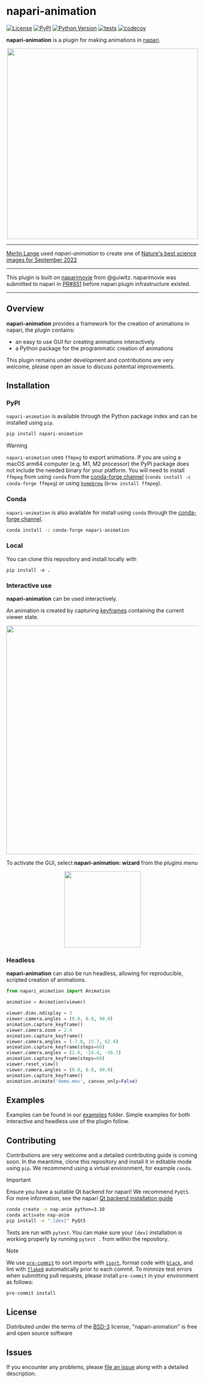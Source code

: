 # napari-animation

[![License](https://img.shields.io/pypi/l/napari-animation.svg?color=green)](https://github.com/napari/napari-animation/raw/main/LICENSE)
[![PyPI](https://img.shields.io/pypi/v/napari-animation.svg?color=green)](https://pypi.org/project/napari-animation)
[![Python Version](https://img.shields.io/pypi/pyversions/napari-animation.svg?color=green)](https://python.org)
[![tests](https://github.com/napari/napari-animation/actions/workflows/test_and_deploy.yml/badge.svg)](https://github.com/napari/napari-animation/actions)
[![codecov](https://codecov.io/gh/napari/napari-animation/branch/main/graph/badge.svg)](https://codecov.io/gh/napari/napari-animation)

**napari-animation** is a plugin for making animations in [napari].

<p align="center">
  <img width="500" src="https://user-images.githubusercontent.com/7307488/196110138-6c4663b1-67b2-4c79-97b7-57b706d1d49c.gif">
</p>

----------------------------------

[Merlin Lange](https://twitter.com/Merlin_Lange) used *napari-animation* to create one of [Nature's best science images for September 2022](https://www.nature.com/immersive/d41586-022-03051-6/index.html)

----------------------------------

This plugin is built on [naparimovie](https://github.com/guiwitz/naparimovie) from @guiwitz. naparimovie was submitted to napari in [PR#851](https://github.com/napari/napari/pull/780) before napari plugin infrastructure existed.

----------------------------------
## Overview

**napari-animation** provides a framework for the creation of animations in napari, the plugin contains:
- an easy to use GUI for creating animations interactively
- a Python package for the programmatic creation of animations

This plugin remains under development and contributions are very welcome, please open an issue to discuss potential improvements.

## Installation

### PyPI
`napari-animation` is available through the Python package index and can be installed using `pip`.

```sh
pip install napari-animation
```

> [!WARNING]
> `napari-animation` uses `ffmpeg` to export animations. If you are using a macOS arm64 computer (e.g. M1, M2 processor)
> the PyPI package does not include the needed binary for your platform. You will need to install `ffmpeg` from using
> `conda` from the [conda-forge channel](https://conda-forge.org/docs/#what-is-conda-forge) (`conda install -c conda-forge ffmpeg`)
> or using [`homebrew`](https://brew.sh) (`brew install ffmpeg`).

### Conda
`napari-animation` is also available for install using `conda` through the [conda-forge channel](https://conda-forge.org/docs/#what-is-conda-forge).

```sh
conda install -c conda-forge napari-animation
```

### Local
You can clone this repository and install locally with

    pip install -e .

### Interactive use
**napari-animation** can be used interactively.

An animation is created by capturing [keyframes](https://en.wikipedia.org/wiki/Key_frame) containing the current viewer state.

<p align="center">
  <img width="600" src="https://user-images.githubusercontent.com/7307488/196113682-96ce0da3-fa5c-411e-8fb1-52dc3a8f96b6.png">
</p>

To activate the GUI, select **napari-animation: wizard** from the *plugins menu*

<p align="center">
  <img width="200" src="https://user-images.githubusercontent.com/7307488/196114466-56cb5985-0d79-4cfa-96f1-38cf3ccfbc48.png">
</p>

### Headless
**napari-animation** can also be run headless, allowing for reproducible, scripted creation of animations.

```python
from napari_animation import Animation

animation = Animation(viewer)

viewer.dims.ndisplay = 3
viewer.camera.angles = (0.0, 0.0, 90.0)
animation.capture_keyframe()
viewer.camera.zoom = 2.4
animation.capture_keyframe()
viewer.camera.angles = (-7.0, 15.7, 62.4)
animation.capture_keyframe(steps=60)
viewer.camera.angles = (2.0, -24.4, -36.7)
animation.capture_keyframe(steps=60)
viewer.reset_view()
viewer.camera.angles = (0.0, 0.0, 90.0)
animation.capture_keyframe()
animation.animate('demo.mov', canvas_only=False)
```

## Examples
Examples can be found in our [examples](examples) folder. Simple examples for both interactive and headless 
use of the plugin follow.

## Contributing

Contributions are very welcome and a detailed contributing guide is coming soon.
In the meantime, clone this repository and install it in editable mode using `pip`. 
We recommend using a virtual environment, for example `conda`.
> [!IMPORTANT]
> Ensure you have a suitable Qt backend for napari! We recommend `PyQt5`.
> For more information, see the napari [Qt backend installation guide](https://napari.org/stable/tutorials/fundamentals/installation.html#choosing-a-different-qt-backend)

```sh
conda create -n nap-anim python=3.10
conda activate nap-anim
pip install -e ".[dev]" PyQt5

```

Tests are run with `pytest`.
You can make sure your `[dev]` installation is working properly by running
`pytest .` from within the repository.

> [!NOTE]
> We use [`pre-commit`](https://pre-commit.com) to sort imports with
> [`isort`](https://github.com/timothycrosley/isort), format code with
> [`black`](https://github.com/psf/black), and lint with
> [`flake8`](https://github.com/PyCQA/flake8) automatically prior to each commit.
> To minmize test errors when submitting pull requests, please install `pre-commit`
> in your environment as follows:
> ```sh
> pre-commit install
> ```

## License

Distributed under the terms of the [BSD-3] license,
"napari-animation" is free and open source software

## Issues

If you encounter any problems, please [file an issue] along with a detailed description.

[napari]: https://github.com/napari/napari
[Cookiecutter]: https://github.com/audreyr/cookiecutter
[@napari]: https://github.com/napari
[BSD-3]: http://opensource.org/licenses/BSD-3-Clause
[cookiecutter-napari-plugin]: https://github.com/napari/cookiecutter-napari-plugin
[file an issue]: https://github.com/sofroniewn/napari-animation/issues
[napari]: https://github.com/napari/napari
[tox]: https://tox.readthedocs.io/en/latest/
[pip]: https://pypi.org/project/pip/
[PyPI]: https://pypi.org/
